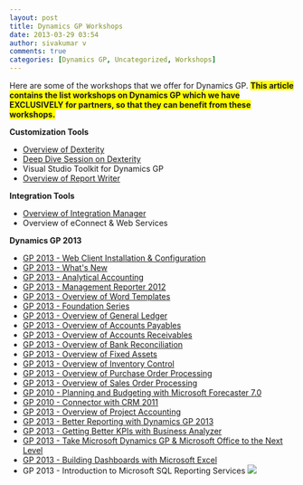 ```yaml
---
layout: post
title: Dynamics GP Workshops
date: 2013-03-29 03:54
author: sivakumar v
comments: true
categories: [Dynamics GP, Uncategorized, Workshops]
---
```

<p>Here are some of the workshops that we offer for Dynamics GP.&nbsp;<span style="background-color:#ffff00;"><strong>This article contains the list workshops on Dynamics GP which we have EXCLUSIVELY for partners, so that they can benefit from these workshops.</strong></span></p>
<p><strong>Customization Tools</strong></p>
<ul>
<li><a title="Overview of Dexterity" href="https://microsofttpd.github.io//archive/2013/03/30/workshop-overview-of-dexterity.aspx" target="_blank">Overview of Dexterity</a></li>
<li><a title="Deep Dive Session on Dexterity" href="https://microsofttpd.github.io//archive/2013/03/30/workshop-deep-dive-session-on-dexterity.aspx" target="_blank">Deep Dive Session on Dexterity</a></li>
<li>Visual Studio Toolkit for Dynamics GP</li>
<li><a title="Overview of Report Writer" href="https://microsofttpd.github.io//archive/2013/03/30/workshop-overview-of-report-writer.aspx" target="_blank">Overview of Report Writer</a></li>
</ul>
<p><strong>Integration Tools</strong></p>
<ul>
<li><a title="Overview of Integration Manager" href="https://microsofttpd.github.io//archive/2013/03/31/workshop-gp-2013-overview-of-integration-manager.aspx" target="_blank">Overview of Integration Manager</a></li>
<li>Overview of eConnect &amp; Web Services</li>
</ul>
<p><strong>Dynamics GP 2013</strong></p>
<ul>
<li><a title="GP 2013 - Web Client Installation &amp;amp; Configuration" href="https://microsofttpd.github.io//archive/2013/01/29/workshop-gp-2013-web-client-installation-amp-configuration.aspx" target="_blank">GP 2013 - Web Client Installation &amp; Configuration</a></li>
<li><a title="GP 2013 - What's New" href="https://microsofttpd.github.io//archive/2013/01/29/workshop-gp-2013-what-s-new.aspx" target="_blank">GP 2013 - What&#39;s New</a></li>
<li><a title="GP 2013 - Analytical Accounting" href="https://microsofttpd.github.io//archive/2013/03/29/workshop-gp-2013-overview-of-analytical-accounting.aspx" target="_blank">GP 2013 - Analytical Accounting</a></li>
<li><a title="GP 2013 - Management Reporter 2012" href="https://microsofttpd.github.io//archive/2013/03/29/workshop-gp-2013-management-reporter-2012.aspx" target="_blank">GP 2013 - Management Reporter 2012</a></li>
<li><a title="GP 2013 - Overview of Word Templates" href="https://microsofttpd.github.io//archive/2013/03/30/workshop-gp-2013-overview-of-word-templates.aspx" target="_blank">GP 2013 - Overview of Word Templates</a></li>
<li><a title="GP 2013 - Foundation Series" href="https://microsofttpd.github.io//archive/2013/04/05/workshop-gp-2013-foundation-series.aspx" target="_blank">GP 2013 - Foundation Series</a></li>
<li><a title="GP 2013 - Overview of General Ledger" href="https://microsofttpd.github.io//archive/2013/03/29/workshop-gp-2013-overview-of-general-ledger.aspx" target="_blank">GP 2013 - Overview of General Ledger</a></li>
<li><a title="GP 2013 - Overview of Accounts Payables" href="https://microsofttpd.github.io//archive/2013/03/30/workshop-gp-2013-overview-of-accounts-payable.aspx" target="_blank">GP 2013 - Overview of Accounts Payables</a></li>
<li><a title="GP 2013 - Overview of Accounts Receivables" href="https://microsofttpd.github.io//archive/2013/03/30/workshop-gp-2013-overview-of-accounts-receivable.aspx" target="_blank">GP 2013 - Overview of Accounts Receivables</a></li>
<li><a title="GP 2013 - Overview of Bank Reconciliation" href="https://microsofttpd.github.io//archive/2013/03/30/workshop-gp-2013-overview-of-bank-reconciliation.aspx" target="_blank">GP 2013 - Overview of Bank Reconciliation</a></li>
<li><a title="GP 2013 - Overview of Fixed Assets" href="https://microsofttpd.github.io//archive/2013/03/30/workshop-gp-2013-overview-of-fixed-assets.aspx" target="_blank">GP 2013 - Overview of Fixed Assets</a></li>
<li><a title="GP 2013 - Overview of Inventory Control" href="https://microsofttpd.github.io//archive/2013/03/31/workshop-gp-2013-overview-of-inventory-control.aspx" target="_blank">GP 2013 - Overview of Inventory Control</a></li>
<li><a title="GP 2013&amp;nbsp;-&amp;nbsp;Overview of Purchase Order Processing" href="https://microsofttpd.github.io//archive/2013/03/31/workshop-gp-2013-overview-of-purchase-order-processing.aspx" target="_blank">GP 2013&nbsp;-&nbsp;Overview of Purchase Order Processing</a></li>
<li><a title="GP 2013 -&amp;nbsp;Overview of Sales Order Processing" href="https://microsofttpd.github.io//archive/2013/03/31/workshop-gp-2013-overview-of-sales-order-processing.aspx" target="_blank">GP 2013 -&nbsp;Overview of Sales Order Processing</a></li>
<li><a title="GP 2010 - Planning and Budgeting with Microsoft Forecaster 7.0" href="https://microsofttpd.github.io//archive/2012/07/19/workshop-gp-2010-planning-and-budgeting-with-microsoft-forecaster-7-0.aspx" target="_blank">GP 2010 - Planning and Budgeting with Microsoft Forecaster 7.0</a></li>
<li><a title="GP 2010 - Connector with CRM 2011" href="https://microsofttpd.github.io//archive/2012/10/02/workshop-gp2010-connector-with-crm-2011.aspx" target="_blank">GP 2010 - Connector with CRM 2011</a></li>
<li><a href="https://microsofttpd.github.io//archive/2014/07/22/workshop-gp-2013-overview-of-project-accounting.aspx" title="GP 2013 - Overview of Project Accounting" target="_blank">GP 2013 - Overview of Project Accounting</a></li>
<li><a href="https://microsofttpd.github.io//archive/2014/07/22/gp-2013-better-reporting-with-dynamics-gp-2013.aspx" title="GP 2013 - Better Reporting with Dynamics GP 2013" target="_blank">GP 2013 - Better Reporting with Dynamics GP 2013</a>&nbsp;</li>
<li><a href="https://microsofttpd.github.io//archive/2014/07/22/gp-2013-getting-better-kpis-with-business-analyzer.aspx" title="GP 2013 - Getting Better KPIs with Business Analyzer" target="_blank">GP 2013 - Getting Better KPIs with Business Analyzer</a>&nbsp;</li>
<li><a href="https://microsofttpd.github.io//archive/2014/07/22/workshop-gp-2013-take-microsoft-dynamics-gp-amp-microsoft-office-to-the-next-level.aspx" title="GP 2013 - Take Microsoft Dynamics GP &amp;amp; Microsoft Office to the Next Level" target="_blank">GP 2013 - Take Microsoft Dynamics GP &amp; Microsoft Office to the Next Level</a>&nbsp;</li>
<li><a href="https://microsofttpd.github.io//archive/2014/07/22/workshop-gp-2013-building-dashboards-with-microsoft-excel.aspx" title="GP 2013 - Building Dashboards with Microsoft Excel" target="_blank">GP 2013 - Building Dashboards with Microsoft Excel</a>&nbsp;</li>
<li>GP 2013 - Introduction to Microsoft SQL Reporting Services <img src="https://microsofttpd.github.io/assets/5758.coming-soon.png" original-url="http://blogs.technet.com/resized-image.ashx/__size/36x17/__key/communityserver-blogs-components-weblogfiles/00-00-00-95-09-images/5758.coming_soon.png" alt=" " border="0" /></li>
</ul>
